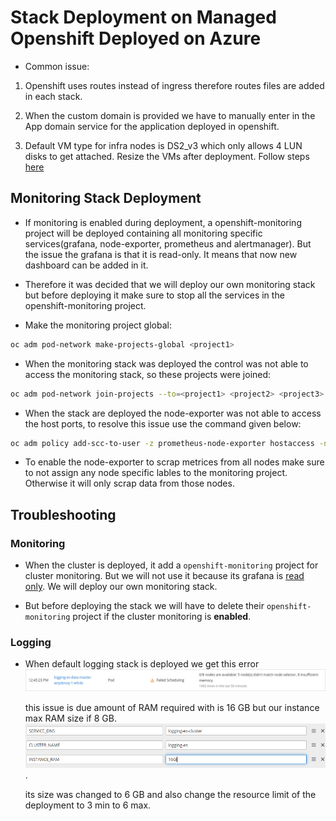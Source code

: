 # Stack Deployment on Managed Openshift Deployed on Azure


* Common issue:

1. Openshift uses routes instead of ingress therefore routes files are added in each stack.

2. When the custom domain is provided we have to manually enter in the App domain service for the application deployed in openshift.

3. Default VM type for infra nodes is DS2_v3 which only allows 4 LUN disks to get attached. Resize the VMs after deployment. Follow steps [here](volume-attach-restriction-on-azure-ocp.md)

## Monitoring Stack Deployment

* If monitoring is enabled during deployment, a openshift-monitoring project will be deployed containing all monitoring specific services(grafana, node-exporter, prometheus and alertmanager). But the issue the grafana is that it is read-only. It means that now new dashboard can be added in it.

* Therefore it was decided that we will deploy our own monitoring stack but before deploying it make sure to stop all the services in the openshift-monitoring project.

* Make the monitoring project global:

```bash
oc adm pod-network make-projects-global <project1>
```

* When the monitoring stack was deployed the control was not able to access the monitoring stack, so these projects were joined:

```bash
oc adm pod-network join-projects --to=<project1> <project2> <project3>
```

* When the stack are deployed the node-exporter was not able to access the host ports, to resolve this issue use the command given below:

```bash
oc adm policy add-scc-to-user -z prometheus-node-exporter hostaccess -n monitoring
```

* To enable the node-exporter to scrap metrices from all nodes make sure to not assign any node specific lables to the monitoring project. Otherwise it will only scrap data from those nodes.


## Troubleshooting

### Monitoring

* When the cluster is deployed, it add a `openshift-monitoring` project for cluster monitoring. But we will not use it because its grafana is [read only](https://docs.openshift.com/container-platform/4.1/monitoring/cluster-monitoring/about-cluster-monitoring.html). We will deploy our own monitoring stack.

* But before deploying the stack we will have to delete their `openshift-monitoring` project if the cluster monitoring is **enabled**.

### Logging

* When default logging stack is deployed we get this error ![insufficient-memory](images/insufficient-memory.png)

  this issue is due amount of RAM required with is 16 GB but our instance max RAM size if 8 GB. ![ram-size](images/ram-size.png).

  its size was changed to 6 GB and also change the resource limit of the deployment to 3 min to 6 max.


